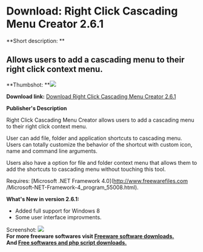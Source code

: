 # Download: Right Click Cascading Menu Creator 2.6.1

**Short description: **

## Allows users to add a cascading menu to their right click context menu.

  
**Thumbshot: **![](http://www.freewarefiles.com/screenshot/rightclckcscdngmenu_md.jpg)   
  
**Download link:** [Download Right Click Cascading Menu Creator 2.6.1](http://freesoftwares.boysofts.com/Right-Click-Cascading-Menu-Creator_program_72898.html)  
  

**Publisher's Description**  
  

Right Click Cascading Menu Creator allows users to add a cascading menu to
their right click context menu.

User can add file, folder and application shortcuts to cascading menu. Users
can totally customize the behavior of the shortcut with custom icon, name and
command line arguments.

Users also have a option for file and folder context menu that allows them to
add the shortcuts to cascading menu without touching this tool.

Requires: [Microsoft .NET Framework 4.0](http://www.freewarefiles.com
/Microsoft-NET-Framework-4_program_55008.html).

**What's New in version 2.6.1:**

  * Added full support for Windows 8 
  * Some user interface improvments. 

  
  
Screenshot:
![](http://www.freewarefiles.com/screenshot/rightclckcscdngmenu.jpg)  
**For more freeware softwares visit [Freeware software downloads.](http://freesoftwares.boysofts.com/)**   
**And [Free softwares and php script downloads.](http://www.boysofts.com/)**

